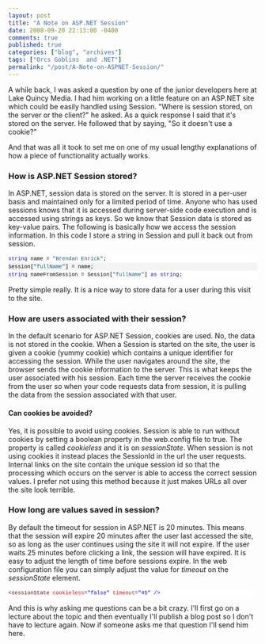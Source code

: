 ```yaml
---
layout: post
title: "A Note on ASP.NET Session"
date: 2008-09-20 22:13:00 -0400
comments: true
published: true
categories: ["blog", "archives"]
tags: ["Orcs Goblins  and .NET"]
permalink: "/post/A-Note-on-ASPNET-Session/"
---
```

<!-- more -->

<p>A while back, I was asked a question by one of the junior developers here at Lake Quincy Media. I had him working on a little feature on an ASP.NET site which could be easily handled using Session. "Where is session stored, on the server or the client?" he asked. As a quick response I said that it's stored on the server. He followed that by saying, "So it doesn't use a cookie?"</p>
<p>And that was all it took to set me on one of my usual lengthy explanations of how a piece of functionality actually works.</p>
<h3>How is ASP.NET Session stored?</h3>
<p>In ASP.NET, session data is stored on the server. It is stored in a per-user basis and maintained only for a limited period of time. Anyone who has used sessions knows that it is accessed during server-side code execution and is accessed using strings as keys. So we know that Session data is stored as key-value pairs. The following is basically how we access the session information. In this code I store a string in Session and pull it back out from session.</p>
<div>
<div style="font-size: 8pt; overflow: visible; width: 100%; color: black; line-height: 12pt; font-family: consolas, 'Courier New', courier, monospace; background-color: #f4f4f4; border-style: none; padding: 0px;">
<pre style="font-size: 8pt; margin: 0em; overflow: visible; width: 100%; color: black; line-height: 12pt; font-family: consolas, 'Courier New', courier, monospace; background-color: white; border-style: none; padding: 0px;"><span style="color:#0000ff;">string</span> name = <span style="color:#006080;">"Brendan Enrick"</span>;</pre>
<pre style="font-size: 8pt; margin: 0em; overflow: visible; width: 100%; color: black; line-height: 12pt; font-family: consolas, 'Courier New', courier, monospace; background-color: #f4f4f4; border-style: none; padding: 0px;">Session[<span style="color:#006080;">"fullName"</span>] = name;</pre>
<pre style="font-size: 8pt; margin: 0em; overflow: visible; width: 100%; color: black; line-height: 12pt; font-family: consolas, 'Courier New', courier, monospace; background-color: white; border-style: none; padding: 0px;"><span style="color:#0000ff;">string</span> nameFromSession = Session[<span style="color:#006080;">"fullName"</span>] <span style="color:#0000ff;">as</span> <span style="color:#0000ff;">string</span>;</pre>
</div>
</div>
<p>Pretty simple really. It is a nice way to store data for a user during this visit to the site.</p>
<h3>How are users associated with their session?</h3>
<p>In the default scenario for ASP.NET Session, cookies are used. No, the data is not stored in the cookie. When a Session is started on the site, the user is given a cookie (yummy cookie) which contains a unique identifier for accessing the session. While the user navigates around the site, the browser sends the cookie information to the server. This is what keeps the user associated with his session. Each time the server receives the cookie from the user so when your code requests data from session, it is pulling the data from the session associated with that user.</p>
<h4>Can cookies be avoided?</h4>
<p>Yes, it is possible to avoid using cookies. Session is able to run without cookies by setting a boolean property in the web.config file to true. The property is called <em>cookieless</em> and it is on <em>sessionState</em>. When session is not using cookies it instead places the SessionId in the url the user requests. Internal links on the site contain the unique session id so that the processing which occurs on the server is able to access the correct session values. I prefer not using this method because it just makes URLs all over the site look terrible.</p>
<h3>How long are values saved in session?</h3>
<p>By default the timeout for session in ASP.NET is 20 minutes. This means that the session will expire 20 minutes after the user last accessed the site, so as long as the user continues using the site it will not expire. If the user waits 25 minutes before clicking a link, the session will have expired. It is easy to adjust the length of time before sessions expire. In the web configuration file you can simply adjust the value for <em>timeout</em> on the <em>sessionState</em> element.</p>
<div>
<div style="font-size: 8pt; overflow: visible; width: 100%; color: black; line-height: 12pt; font-family: consolas, 'Courier New', courier, monospace; background-color: #f4f4f4; border-style: none; padding: 0px;">
<pre style="font-size: 8pt; margin: 0em; overflow: visible; width: 100%; color: black; line-height: 12pt; font-family: consolas, 'Courier New', courier, monospace; background-color: white; border-style: none; padding: 0px;"><span style="color:#0000ff;">&lt;</span><span style="color:#800000;">sessionState</span> <span style="color:#ff0000;">cookieless</span><span style="color:#0000ff;">="false"</span> <span style="color:#ff0000;">timeout</span><span style="color:#0000ff;">="45"</span> <span style="color:#0000ff;">/&gt;</span></pre>
</div>
</div>
<p>And this is why asking me questions can be a bit crazy. I'll first go on a lecture about the topic and then eventually I'll publish a blog post so I don't have to lecture again. Now if someone asks me that question I'll send him here.</p>

